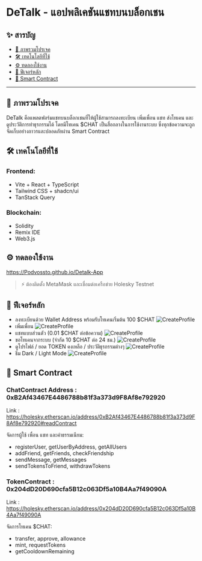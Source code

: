 # DeTalk - แอปพลิเคชันแชทบนบล็อกเชน

## ✨ สารบัญ

- [📄 ภาพรวมโปรเจค](#📄-ภาพรวมโปรเจค)
- [🛠️ เทคโนโลยีที่ใช้](#🛠️-เทคโนโลยที่ใช้)
- [⚙️ ทดลองใช้งาน](#⚙️-ทดลองใช้งาน)
- [🔹 ฟีเจอร์หลัก](#🔹-ฟีเจอร์หลัก)
- [🚀 Smart Contract](#🚀-smart-contract)

---

## 📄 ภาพรวมโปรเจค

DeTalk คือแพลตฟอร์มแชทบนบล็อกเชนที่ให้ผู้ใช้สามารถลงทะเบียน เพิ่มเพื่อน แชท ส่งโทเคน และดูประวัติการทำธุรกรรมได้ โดยมีโทเคน $CHAT เป็นสื่อกลางในการใช้งานระบบ ซึ่งทุกข้อความจะถูกจัดเก็บอย่างถาวรและปลอดภัยผ่าน Smart Contract

## 🛠️ เทคโนโลยีที่ใช้

### Frontend:

- Vite + React + TypeScript
- Tailwind CSS + shadcn/ui
- TanStack Query

### Blockchain:

- Solidity
- Remix IDE
- Web3.js

## ⚙️ ทดลองใช้งาน

https://Podvossto.github.io/Detalk-App

> ⚡ ต้องติดตั้ง MetaMask และเชื่อมต่อเครือข่าย Holesky Testnet

## 🔹 ฟีเจอร์หลัก

- ลงทะเบียนด้วย Wallet Address พร้อมรับโทเคนเริ่มต้น 100 $CHAT
![CreateProfile](pictures/Screenshot/CreateProfile.png)
- เพิ่มเพื่อน
![CreateProfile](pictures/Screenshot/AllUser.png)
- แชทแบบส่วนตัว (0.01 $CHAT ต่อข้อความ)
![CreateProfile](pictures/Screenshot/SentMessage.png)
- ขอโทเคนจากระบบ (จำกัด 10 $CHAT ต่อ 24 ชม.)
![CreateProfile](pictures/Screenshot/GetToken.png)
- ดูโปรไฟล์ / ยอด TOKEN คงเหลือ / ประวัติธุรกรรมต่างๆ
![CreateProfile](pictures/Screenshot/Profile.png)
- ธีม Dark / Light Mode
![CreateProfile](pictures/Screenshot/Setting.png)

## 🚀 Smart Contract

### ChatContract Address : 0xB2Af43467E4486788b81f3a373d9F8Af8e792920

Link : https://holesky.etherscan.io/address/0xB2Af43467E4486788b81f3a373d9F8Af8e792920#readContract

จัดการผู้ใช้ เพื่อน แชท และค่าธรรมเนียม:

- registerUser, getUserByAddress, getAllUsers
- addFriend, getFriends, checkFriendship
- sendMessage, getMessages
- sendTokensToFriend, withdrawTokens

### TokenContract : 0x204dD20D690cfa5B12c063Df5a10B4Aa7f49090A

Link : https://holesky.etherscan.io/address/0x204dD20D690cfa5B12c063Df5a10B4Aa7f49090A

จัดการโทเคน $CHAT:

- transfer, approve, allowance
- mint, requestTokens
- getCooldownRemaining
